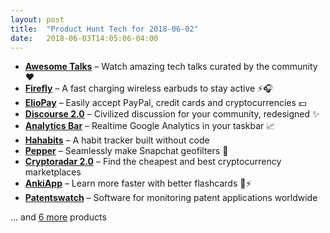 ```yaml
---
layout: post
title:  "Product Hunt Tech for 2018-06-02"
date:   2018-06-03T14:05:06-04:00
---
```


* **[Awesome Talks](https://www.producthunt.com/posts/awesome-talks?utm_campaign=producthunt-api&utm_medium=api&utm_source=Application%3A+Daily+Digest+RSS+%28ID%3A+3202%29)** – Watch amazing tech talks curated by the community ❤️
* **[Firefly](https://www.producthunt.com/posts/firefly-74b95eda-3dfe-4632-8e64-d184dc261c7a?utm_campaign=producthunt-api&utm_medium=api&utm_source=Application%3A+Daily+Digest+RSS+%28ID%3A+3202%29)** – A fast charging wireless earbuds to stay active ⚡🎧
* **[ElioPay](https://www.producthunt.com/posts/eliopay?utm_campaign=producthunt-api&utm_medium=api&utm_source=Application%3A+Daily+Digest+RSS+%28ID%3A+3202%29)** – Easily accept PayPal, credit cards and cryptocurrencies 💵
* **[Discourse 2.0](https://www.producthunt.com/posts/discourse-2-0?utm_campaign=producthunt-api&utm_medium=api&utm_source=Application%3A+Daily+Digest+RSS+%28ID%3A+3202%29)** – Civilized discussion for your community, redesigned ✨
* **[Analytics Bar](https://www.producthunt.com/posts/analytics-bar?utm_campaign=producthunt-api&utm_medium=api&utm_source=Application%3A+Daily+Digest+RSS+%28ID%3A+3202%29)** – Realtime Google Analytics in your taskbar 📈
* **[Hahabits](https://www.producthunt.com/posts/hahabits?utm_campaign=producthunt-api&utm_medium=api&utm_source=Application%3A+Daily+Digest+RSS+%28ID%3A+3202%29)** – A habit tracker built without code
* **[Pepper](https://www.producthunt.com/posts/pepper-5?utm_campaign=producthunt-api&utm_medium=api&utm_source=Application%3A+Daily+Digest+RSS+%28ID%3A+3202%29)** – Seamlessly make Snapchat geofilters 👻
* **[Cryptoradar 2.0](https://www.producthunt.com/posts/cryptoradar-2-0?utm_campaign=producthunt-api&utm_medium=api&utm_source=Application%3A+Daily+Digest+RSS+%28ID%3A+3202%29)** – Find the cheapest and best cryptocurrency marketplaces
* **[AnkiApp](https://www.producthunt.com/posts/ankiapp?utm_campaign=producthunt-api&utm_medium=api&utm_source=Application%3A+Daily+Digest+RSS+%28ID%3A+3202%29)** – Learn more faster with better flashcards 🧠⚡
* **[Patentswatch](https://www.producthunt.com/posts/patentswatch?utm_campaign=producthunt-api&utm_medium=api&utm_source=Application%3A+Daily+Digest+RSS+%28ID%3A+3202%29)** – Software for monitoring patent applications worldwide

… and [6 more](https://www.producthunt.com/tech) products